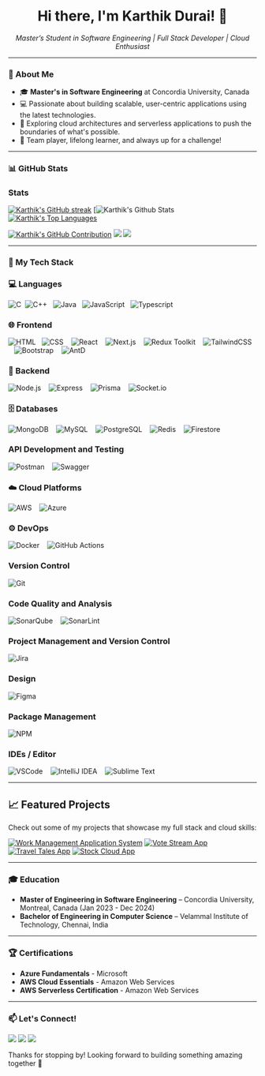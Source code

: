 <h1 align="center">Hi there, I'm Karthik Durai! 👋</a></h1>
<p align="center">
  <i>Master’s Student in Software Engineering | Full Stack Developer | Cloud Enthusiast</i>
</p>

---

### 🌟 About Me
- 🎓 **Master's in Software Engineering** at Concordia University, Canada
- 💻 Passionate about building scalable, user-centric applications using the latest technologies.
- 🚀 Exploring cloud architectures and serverless applications to push the boundaries of what's possible.
- 🤝 Team player, lifelong learner, and always up for a challenge!

---

### 📊 GitHub Stats
### Stats

[![Karthik's GitHub streak](https://github-readme-streak-stats.herokuapp.com/?user=karthikdurai-kd&theme=radical&border=7F3FBF&background=0D1117)](https://github.com/karthikdurai-kd)
[![Karthik's Github Stats](https://denvercoder1-github-readme-stats.vercel.app/api?username=karthikdurai-kd&show_icons=true&count_private=true&theme=react&border_color=7F3FBF&bg_color=0D1117&title_color=F85D7F&icon_color=F8D866)
[![Karthik's Top Languages](https://denvercoder1-github-readme-stats.vercel.app/api/top-langs/?username=shafiqimtiaz&langs_count=8&layout=compact&theme=react&border_color=7F3FBF&bg_color=0D1117&title_color=F85D7F&icon_color=F8D866)](https://github.com/karthikdurai-kd)

[![Karthik's GitHub Contribution](https://github-profile-summary-cards.vercel.app/api/cards/profile-details?username=karthikdurai-kd&theme=radical)](https://github.com/karthikdurai-kd)
![](http://github-profile-summary-cards.vercel.app/api/cards/stats?username=karthikdurai-kd&theme=radical)
![](http://github-profile-summary-cards.vercel.app/api/cards/productive-time?username=karthikdurai-kd&theme=radical&utcOffset=8)

---

### 🧰 My Tech Stack

### 💻 Languages
![C](https://img.shields.io/badge/C-A8B9CC?style=for-the-badge&labelColor=black&logo=c&logoColor=A8B9CC)&nbsp;
![C++](https://img.shields.io/badge/C++-00599C?style=for-the-badge&labelColor=black&logo=c%2B%2B&logoColor=00599C)&nbsp;&nbsp;
![Java](https://img.shields.io/badge/Java-ED8B00?style=for-the-badge&labelColor=black&logo=java&logoColor=ED8B00)&nbsp;&nbsp;
![JavaScript](https://img.shields.io/badge/JavaScript-F0DB4F?style=for-the-badge&labelColor=black&logo=javascript&logoColor=F0DB4F)&nbsp;&nbsp;
![Typescript](https://img.shields.io/badge/Typescript-007acc?style=for-the-badge&labelColor=black&logo=typescript&logoColor=007acc)

### 🌐 Frontend
![HTML](https://img.shields.io/badge/HTML-E34F26?style=for-the-badge&logo=html5&logoColor=white) &nbsp;
![CSS](https://img.shields.io/badge/CSS-1572B6?style=for-the-badge&logo=css3&logoColor=white) &nbsp;&nbsp;
![React](https://img.shields.io/badge/React-61DAFB?style=for-the-badge&logo=react&logoColor=black) &nbsp;&nbsp;
![Next.js](https://img.shields.io/badge/Next.js-000000?style=for-the-badge&logo=next.js&logoColor=white) &nbsp;&nbsp;
![Redux Toolkit](https://img.shields.io/badge/Redux%20Toolkit-764ABC?style=for-the-badge&logo=redux&logoColor=white) &nbsp;&nbsp;
![TailwindCSS](https://img.shields.io/badge/TailwindCSS-06B6D4?style=for-the-badge&logo=tailwindcss&logoColor=white) &nbsp;&nbsp;
![Bootstrap](https://img.shields.io/badge/Bootstrap-7952B3?style=for-the-badge&logo=bootstrap&logoColor=white) &nbsp;&nbsp;
![AntD](https://img.shields.io/badge/AntD-0170FE?style=for-the-badge&logo=ant-design&logoColor=white)

### 🔧 Backend
![Node.js](https://img.shields.io/badge/Node.js-339933?style=for-the-badge&logo=node.js&logoColor=white) &nbsp;&nbsp;
![Express](https://img.shields.io/badge/Express-000000?style=for-the-badge&logo=express&logoColor=white) &nbsp;&nbsp;
![Prisma](https://img.shields.io/badge/Prisma-2D3748?style=for-the-badge&logo=prisma&logoColor=white) &nbsp;&nbsp;
![Socket.io](https://img.shields.io/badge/Socket.io-010101?style=for-the-badge&logo=socket.io&logoColor=white)

### 🗄️ Databases
![MongoDB](https://img.shields.io/badge/MongoDB-47A248?style=for-the-badge&logo=mongodb&logoColor=white) &nbsp;&nbsp;
![MySQL](https://img.shields.io/badge/MySQL-4479A1?style=for-the-badge&logo=mysql&logoColor=white) &nbsp;&nbsp;
![PostgreSQL](https://img.shields.io/badge/PostgreSQL-336791?style=for-the-badge&logo=postgresql&logoColor=white) &nbsp;&nbsp;
![Redis](https://img.shields.io/badge/Redis-DC382D?style=for-the-badge&logo=redis&logoColor=white) &nbsp;&nbsp;
![Firestore](https://img.shields.io/badge/Firestore-FFCA28?style=for-the-badge&logo=firebase&logoColor=black)

### API Development and Testing
![Postman](https://img.shields.io/badge/Postman-FF6C37?style=for-the-badge&labelColor=black&logo=postman&logoColor=FF6C37) &nbsp;&nbsp;
![Swagger](https://img.shields.io/badge/-Swagger-%23Clojure?style=for-the-badge&logo=swagger&logoColor=white)

### ☁️ Cloud Platforms
![AWS](https://img.shields.io/badge/AWS-232F3E?style=for-the-badge&logo=amazon-aws&logoColor=white) &nbsp;&nbsp;
![Azure](https://img.shields.io/badge/Azure-0078D4?style=for-the-badge&logo=microsoft-azure&logoColor=white)

### ⚙️ DevOps
![Docker](https://img.shields.io/badge/Docker-2496ED?style=for-the-badge&logo=docker&logoColor=white) &nbsp;&nbsp;
![GitHub Actions](https://img.shields.io/badge/GitHub%20Actions-2088FF?style=for-the-badge&logo=github-actions&logoColor=white)

### Version Control
![Git](https://img.shields.io/badge/Git-F05032?style=for-the-badge&labelColor=black&logo=git&logoColor=F05032)

### Code Quality and Analysis
![SonarQube](https://img.shields.io/badge/SonarQube-black?style=for-the-badge&logo=sonarqube&logoColor=4E9BCD) &nbsp;&nbsp;
![SonarLint](https://img.shields.io/badge/SonarLint-CB2029?style=for-the-badge&logo=SONARLINT&logoColor=white)

### Project Management and Version Control
![Jira](https://img.shields.io/badge/jira-%230A0FFF.svg?style=for-the-badge&logo=jira&logoColor=white)

### Design
![Figma](https://img.shields.io/badge/Figma-F24E1E?style=for-the-badge&labelColor=black&logo=figma&logoColor=F24E1E)

### Package Management
![NPM](https://img.shields.io/badge/NPM-%23CB3837.svg?style=for-the-badge&logo=npm&logoColor=white)

### IDEs / Editor
![VSCode](https://img.shields.io/badge/Visual_Studio-0078d7?style=for-the-badge&logo=visual%20studio&logoColor=white) &nbsp;&nbsp;
![IntelliJ IDEA](https://img.shields.io/badge/IntelliJIDEA-000000.svg?style=for-the-badge&logo=intellij-idea&logoColor=white) &nbsp;&nbsp;
![Sublime Text](https://img.shields.io/badge/sublime_text-%23575757.svg?style=for-the-badge&logo=sublime-text&logoColor=important)


---

## 📈 Featured Projects
Check out some of my projects that showcase my full stack and cloud skills:

[![Work Management Application System](https://github-readme-stats.vercel.app/api/pin/?username=karthikdurai-kd&repo=Work-Management-Application&border_color=7F3FBF&bg_color=0D1117&title_color=C9D1D9&text_color=8B949E&icon_color=7F3FBF)](https://github.com/karthikdurai-kd/Work-Management-Application)
[![Vote Stream App](https://github-readme-stats.vercel.app/api/pin/?username=karthikdurai-kd&repo=Vote-Stream-App&border_color=7F3FBF&bg_color=0D1117&title_color=C9D1D9&text_color=8B949E&icon_color=7F3FBF)](https://github.com/karthikdurai-kd/Vote-Stream-App)
[![Travel Tales App](https://github-readme-stats.vercel.app/api/pin/?username=karthikdurai-kd&repo=Travel-Tales-App&border_color=7F3FBF&bg_color=0D1117&title_color=C9D1D9&text_color=8B949E&icon_color=7F3FBF)](https://github.com/karthikdurai-kd/Travel-Tales-App)
[![Stock Cloud App](https://github-readme-stats.vercel.app/api/pin/?username=karthikdurai-kd&repo=Stock-Cloud-App&border_color=7F3FBF&bg_color=0D1117&title_color=C9D1D9&text_color=8B949E&icon_color=7F3FBF)](https://github.com/karthikdurai-kd/Stock-Cloud-App)

---

### 🎓 Education
- **Master of Engineering in Software Engineering** – Concordia University, Montreal, Canada (Jan 2023 - Dec 2024)
- **Bachelor of Engineering in Computer Science** – Velammal Institute of Technology, Chennai, India

---

### 🏆 Certifications
- **Azure Fundamentals** - Microsoft
- **AWS Cloud Essentials** - Amazon Web Services
- **AWS Serverless Certification** - Amazon Web Services

---

### 📫 Let's Connect!
<p align="left">
  <a href="mailto:duraikarthik6@gmail.com"><img src="https://img.shields.io/badge/Email-duraikarthik6%40gmail.com-red?style=flat-square&logo=gmail&logoColor=white"/></a>
  <a href="https://www.linkedin.com/in/karthikdurai98"><img src="https://img.shields.io/badge/LinkedIn-Karthik%20Durai-blue?style=flat-square&logo=linkedin&logoColor=white"/></a>
  <a href="https://github.com/karthikdurai-kd"><img src="https://img.shields.io/badge/GitHub-karthikdurai--kd-black?style=flat-square&logo=github&logoColor=white"/></a>
</p>

Thanks for stopping by! Looking forward to building something amazing together 🚀
